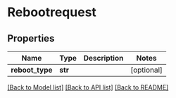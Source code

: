 # Rebootrequest

## Properties
Name | Type | Description | Notes
------------ | ------------- | ------------- | -------------
**reboot_type** | **str** |  | [optional] 

[[Back to Model list]](../README.md#documentation-for-models) [[Back to API list]](../README.md#documentation-for-api-endpoints) [[Back to README]](../README.md)


